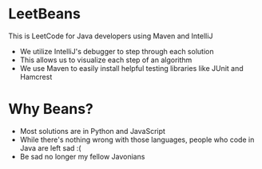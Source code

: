 # LeetBeans

This is LeetCode for Java developers using Maven and IntelliJ

- We utilize IntelliJ's debugger to step through each solution
- This allows us to visualize each step of an algorithm
- We use Maven to easily install helpful testing libraries like JUnit and Hamcrest

# Why Beans?
- Most solutions are in Python and JavaScript
- While there's nothing wrong with those languages, people who code in Java are left sad :(
- Be sad no longer my fellow Javonians
